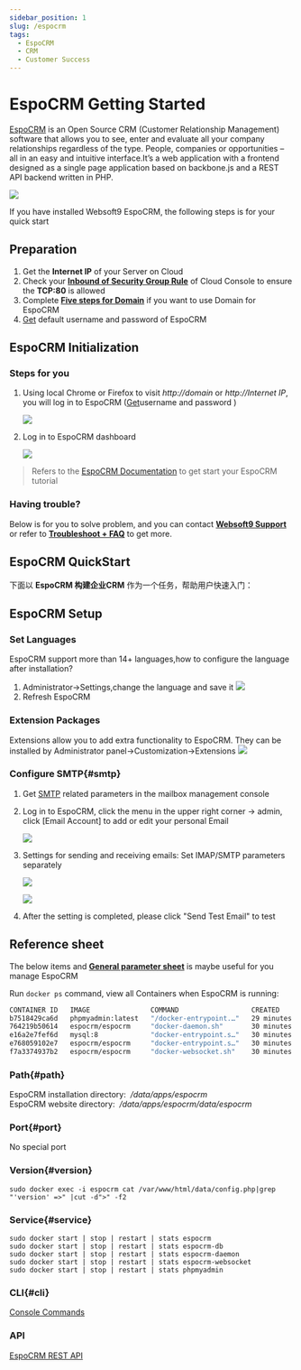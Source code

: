 ```yaml
---
sidebar_position: 1
slug: /espocrm
tags:
  - EspoCRM
  - CRM
  - Customer Success
---
```


# EspoCRM Getting Started

[EspoCRM](https://demo.espocrm.com/) is an Open Source CRM (Customer Relationship Management) software that allows you to see, enter and evaluate all your company relationships regardless of the type. People, companies or opportunities – all in an easy and intuitive interface.It’s a web application with a frontend designed as a single page application based on backbone.js and a REST API backend written in PHP.

![](http://libs.websoft9.com/Websoft9/DocsPicture/en/espocrm/espocrm-gui-websoft9.jpg)

If you have installed Websoft9 EspoCRM, the following steps is for your quick start

## Preparation

1. Get the **Internet IP** of your Server on Cloud
2. Check your **[Inbound of Security Group Rule](./administrator/firewall#security)** of Cloud Console to ensure the **TCP:80** is allowed
3. Complete **[Five steps for Domain](./administrator/domain_step)** if you want to use Domain for EspoCRM
4. [Get](./user/credentials) default username and password of EspoCRM

## EspoCRM Initialization

### Steps for you

1. Using local Chrome or Firefox to visit *http://domain* or *http://Internet IP*, you will log in to EspoCRM ([Get](./user/credentials)username and password )

   ![](http://libs.websoft9.com/Websoft9/DocsPicture/en/espocrm/espocrm-login-websoft9.png)

2. Log in to EspoCRM dashboard

   ![](http://libs.websoft9.com/Websoft9/DocsPicture/en/espocrm/espocrm-main-websoft9.png)

> Refers to the [EspoCRM Documentation](https://docs.espocrm.com/) to get start your EspoCRM tutorial

### Having trouble?

Below is for you to solve problem, and you can contact **[Websoft9 Support](./helpdesk)** or refer to **[Troubleshoot + FAQ](./faq#setup)** to get more.  

## EspoCRM QuickStart

下面以 **EspoCRM 构建企业CRM** 作为一个任务，帮助用户快速入门：


## EspoCRM Setup

### Set Languages

EspoCRM support more than 14+ languages,how to configure the language after installation?

1. Administrator->Settings,change the language and save it
   ![](http://libs.websoft9.com/Websoft9/DocsPicture/en/espocrm/EspoCRM-language-websoft9.png)
2. Refresh EspoCRM


### Extension Packages

Extensions allow you to add extra functionality to EspoCRM. They can be installed by Administrator panel->Customization->Extensions
![](http://libs.websoft9.com/Websoft9/DocsPicture/en/espocrm/EspoCRM-extension-websoft9.png)

### Configure SMTP{#smtp}

1. Get [SMTP](./administrator/smtp) related parameters in the mailbox management console

2. Log in to EspoCRM, click the menu in the upper right corner -> admin, click [Email Account] to add or edit your personal Email 

   ![](http://libs.websoft9.com/Websoft9/DocsPicture/zh/espocrm/espocrm-smtp-1-websoft9.png)

3. Settings for sending and receiving emails: Set IMAP/SMTP parameters separately

   ![](http://libs.websoft9.com/Websoft9/DocsPicture/zh/espocrm/espocrm-smtp-2-websoft9.png)

   ![](http://libs.websoft9.com/Websoft9/DocsPicture/zh/espocrm/espocrm-smtp-3-websoft9.png)

4. After the setting is completed, please click "Send Test Email" to test 

## Reference sheet

The below items and **[General parameter sheet](./administrator/parameter)** is maybe useful for you manage EspoCRM 

Run `docker ps` command, view all Containers when EspoCRM is running:

```bash
CONTAINER ID   IMAGE               COMMAND                  CREATED          STATUS          PORTS                                               NAMES
b7518429ca6d   phpmyadmin:latest   "/docker-entrypoint.…"   29 minutes ago   Up 29 minutes   0.0.0.0:9090->80/tcp, :::9090->80/tcp               phpmyadmin
764219b50614   espocrm/espocrm     "docker-daemon.sh"       30 minutes ago   Up 29 minutes   80/tcp                                              espocrm-daemon
e16a2e7fef6d   mysql:8             "docker-entrypoint.s…"   30 minutes ago   Up 30 minutes   3306/tcp, 33060/tcp                                 espocrm-db
e768059102e7   espocrm/espocrm     "docker-entrypoint.s…"   30 minutes ago   Up 30 minutes   0.0.0.0:9001->80/tcp, :::9001->80/tcp               espocrm
f7a3374937b2   espocrm/espocrm     "docker-websocket.sh"    30 minutes ago   Up 29 minutes   80/tcp, 0.0.0.0:9002->8080/tcp, :::9002->8080/tcp   espocrm-websocket
```


### Path{#path}

EspoCRM installation directory:  */data/apps/espocrm*  
EspoCRM website directory:  */data/apps/espocrm/data/espocrm*  


### Port{#port}

No special port


### Version{#version}

```
sudo docker exec -i espocrm cat /var/www/html/data/config.php|grep "'version' =>" |cut -d">" -f2
```

### Service{#service}

```shell
sudo docker start | stop | restart | stats espocrm
sudo docker start | stop | restart | stats espocrm-db
sudo docker start | stop | restart | stats espocrm-daemon
sudo docker start | stop | restart | stats espocrm-websocket
sudo docker start | stop | restart | stats phpmyadmin
```

### CLI{#cli}

[Console Commands](https://docs.espocrm.com/administration/commands/)

### API
[EspoCRM REST API](https://docs.espocrm.com/development/api/)

